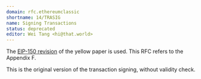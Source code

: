 ```yaml
---
domain: rfc.ethereumclassic
shortname: 14/TRASIG
name: Signing Transactions
status: deprecated
editor: Wei Tang <hi@that.world>
---
```


The [EIP-150 revision](http://gavwood.com/paper.pdf) of the yellow
paper is used. This RFC refers to the Appendix F.

This is the original version of the transaction signing, without
validity check.
